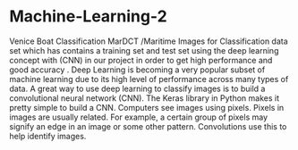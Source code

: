 # Machine-Learning-2
Venice Boat Classification
MarDCT /Maritime Images for Classification data set which has contains a training set and test set using the deep learning concept with (CNN) in our project in order to get high performance and good accuracy .
Deep Learning is becoming a very popular subset of machine learning due to its high level of performance across many types of data. A great way to use deep learning to classify images is to build a convolutional neural network (CNN). The Keras library in Python makes it pretty simple to build a CNN.
Computers see images using pixels. Pixels in images are usually related. For example, a certain group of pixels may signify an edge in an image or some other pattern. Convolutions use this to help identify images.
